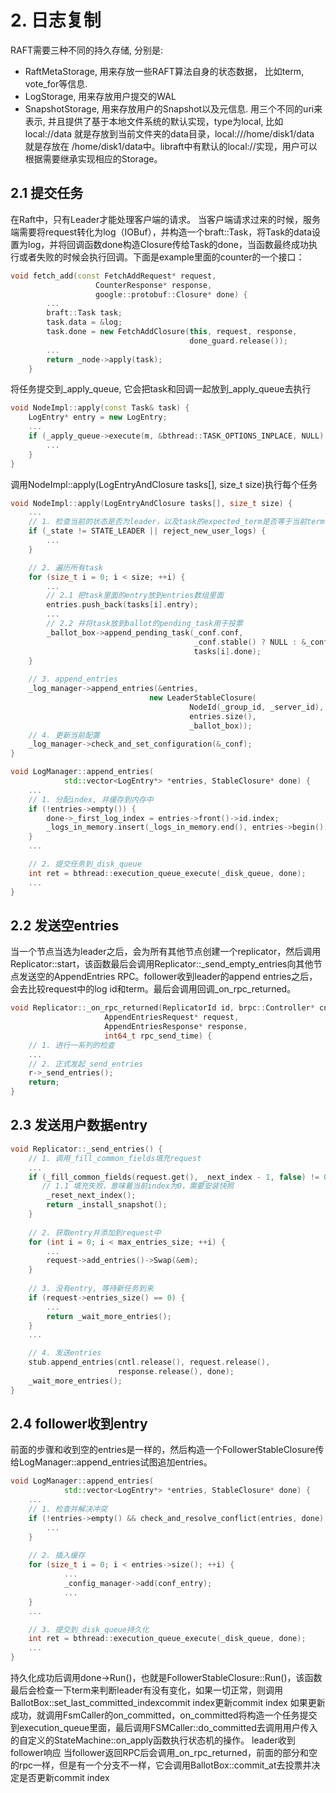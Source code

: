 # 2. 日志复制
RAFT需要三种不同的持久存储, 分别是:
- RaftMetaStorage, 用来存放一些RAFT算法自身的状态数据， 比如term, vote_for等信息.
- LogStorage, 用来存放用户提交的WAL
- SnapshotStorage, 用来存放用户的Snapshot以及元信息. 用三个不同的uri来表示, 并且提供了基于本地文件系统的默认实现，type为local, 比如 local://data 就是存放到当前文件夹的data目录，local:///home/disk1/data 就是存放在 /home/disk1/data中。libraft中有默认的local://实现，用户可以根据需要继承实现相应的Storage。
## 2.1 提交任务
在Raft中，只有Leader才能处理客户端的请求。
当客户端请求过来的时候，服务端需要将request转化为log（IOBuf），并构造一个braft::Task，将Task的data设置为log，并将回调函数done构造Closure传给Task的done，当函数最终成功执行或者失败的时候会执行回调。下面是example里面的counter的一个接口：
```c++
void fetch_add(const FetchAddRequest* request,
                   CounterResponse* response,
                   google::protobuf::Closure* done) {
        ...
        braft::Task task;
        task.data = &log;
        task.done = new FetchAddClosure(this, request, response,
                                        done_guard.release());
        ...
        return _node->apply(task);
    }
```
将任务提交到_apply_queue, 它会把task和回调一起放到_apply_queue去执行
```c++
void NodeImpl::apply(const Task& task) {
    LogEntry* entry = new LogEntry;
    ...
    if (_apply_queue->execute(m, &bthread::TASK_OPTIONS_INPLACE, NULL) != 0) {
        ...
    }
}
```
调用NodeImpl::apply(LogEntryAndClosure tasks[], size_t size)执行每个任务
```c++
void NodeImpl::apply(LogEntryAndClosure tasks[], size_t size) {
    ...
    // 1. 检查当前的状态是否为leader，以及task的expected_term是否等于当前term等。一旦出错就会调用task的done返回给用户
    if (_state != STATE_LEADER || reject_new_user_logs) {
        ...
    }

    // 2. 遍历所有task
    for (size_t i = 0; i < size; ++i) {
        ...
        // 2.1 把task里面的entry放到entries数组里面
        entries.push_back(tasks[i].entry);
        ...
        // 2.2 并将task放到ballot的pending_task用于投票
        _ballot_box->append_pending_task(_conf.conf,
                                         _conf.stable() ? NULL : &_conf.old_conf,
                                         tasks[i].done);
    }
    
    // 3. append_entries
    _log_manager->append_entries(&entries,
                               new LeaderStableClosure(
                                        NodeId(_group_id, _server_id),
                                        entries.size(),
                                        _ballot_box));
    // 4. 更新当前配置
    _log_manager->check_and_set_configuration(&_conf);
}

void LogManager::append_entries(
            std::vector<LogEntry*> *entries, StableClosure* done) {
    ...
    // 1. 分配index, 并缓存到内存中
    if (!entries->empty()) {
        done->_first_log_index = entries->front()->id.index;
        _logs_in_memory.insert(_logs_in_memory.end(), entries->begin(), entries->end());
    }
    ...

    // 2. 提交任务到_disk_queue
    int ret = bthread::execution_queue_execute(_disk_queue, done);
    ...
}
```
## 2.2 发送空entries

当一个节点当选为leader之后，会为所有其他节点创建一个replicator，然后调用Replicator::start，该函数最后会调用Replicator::_send_empty_entries向其他节点发送空的AppendEntries RPC。follower收到leader的append entries之后，会去比较request中的log id和term。最后会调用回调_on_rpc_returned。

```c++
void Replicator::_on_rpc_returned(ReplicatorId id, brpc::Controller* cntl,
                     AppendEntriesRequest* request, 
                     AppendEntriesResponse* response,
                     int64_t rpc_send_time) {
    // 1. 进行一系列的检查
    ... 
    // 2. 正式发起_send_entries
    r->_send_entries();
    return;
}
```

## 2.3 发送用户数据entry

```c++
void Replicator::_send_entries() {
    // 1. 调用_fill_common_fields填充request
    ...
    if (_fill_common_fields(request.get(), _next_index - 1, false) != 0) {
       // 1.1 填充失败，意味着当前index为0，需要安装快照
        _reset_next_index();
        return _install_snapshot();
    }
    
    // 2. 获取entry并添加到request中
    for (int i = 0; i < max_entries_size; ++i) {
        ...
        request->add_entries()->Swap(&em);
    }
    
    // 3. 没有entry, 等待新任务到来
    if (request->entries_size() == 0) {
        ...
        return _wait_more_entries();
    }
    ...

    // 4. 发送entries
    stub.append_entries(cntl.release(), request.release(), 
                        response.release(), done);
    _wait_more_entries();
}
```

## 2.4 follower收到entry
前面的步骤和收到空的entries是一样的，然后构造一个FollowerStableClosure传给LogManager::append_entries试图追加entries。
```c++
void LogManager::append_entries(
            std::vector<LogEntry*> *entries, StableClosure* done) {
    ...
    // 1. 检查并解决冲突
    if (!entries->empty() && check_and_resolve_conflict(entries, done) != 0) {
        ...
    }
 
    // 2. 插入缓存
    for (size_t i = 0; i < entries->size(); ++i) {
            ...
            _config_manager->add(conf_entry);
            ...
    }
    ...

    // 3. 提交到_disk_queue持久化 
    int ret = bthread::execution_queue_execute(_disk_queue, done);
    ...
}
```
持久化成功后调用done->Run()，也就是FollowerStableClosure::Run()，该函数最后会检查一下term来判断leader有没有变化，如果一切正常，则调用BallotBox::set_last_committed_indexcommit index更新commit index 如果更新成功，就调用FsmCaller的on_committed，on_committed将构造一个任务提交到execution_queue里面，最后调用FSMCaller::do_committed去调用用户传入的自定义的StateMachine::on_apply函数执行状态机的操作。
leader收到follower响应 当follower返回RPC后会调用_on_rpc_returned，前面的部分和空的rpc一样，但是有一个分支不一样，它会调用BallotBox::commit_at去投票并决定是否更新commit index
